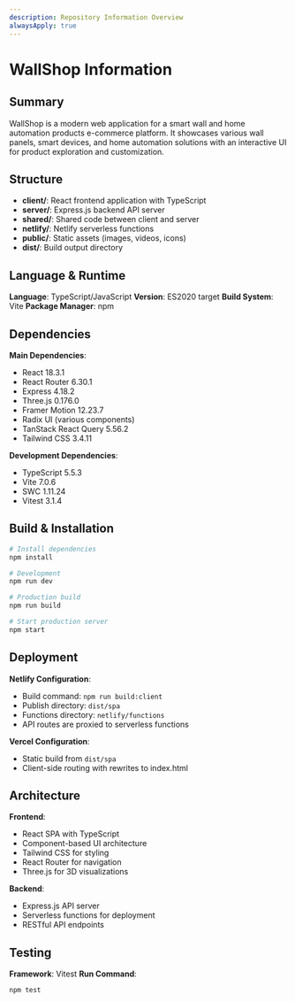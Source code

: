```yaml
---
description: Repository Information Overview
alwaysApply: true
---
```


# WallShop Information

## Summary
WallShop is a modern web application for a smart wall and home automation products e-commerce platform. It showcases various wall panels, smart devices, and home automation solutions with an interactive UI for product exploration and customization.

## Structure
- **client/**: React frontend application with TypeScript
- **server/**: Express.js backend API server
- **shared/**: Shared code between client and server
- **netlify/**: Netlify serverless functions
- **public/**: Static assets (images, videos, icons)
- **dist/**: Build output directory

## Language & Runtime
**Language**: TypeScript/JavaScript
**Version**: ES2020 target
**Build System**: Vite
**Package Manager**: npm

## Dependencies
**Main Dependencies**:
- React 18.3.1
- React Router 6.30.1
- Express 4.18.2
- Three.js 0.176.0
- Framer Motion 12.23.7
- Radix UI (various components)
- TanStack React Query 5.56.2
- Tailwind CSS 3.4.11

**Development Dependencies**:
- TypeScript 5.5.3
- Vite 7.0.6
- SWC 1.11.24
- Vitest 3.1.4

## Build & Installation
```bash
# Install dependencies
npm install

# Development
npm run dev

# Production build
npm run build

# Start production server
npm start
```

## Deployment
**Netlify Configuration**:
- Build command: `npm run build:client`
- Publish directory: `dist/spa`
- Functions directory: `netlify/functions`
- API routes are proxied to serverless functions

**Vercel Configuration**:
- Static build from `dist/spa`
- Client-side routing with rewrites to index.html

## Architecture
**Frontend**:
- React SPA with TypeScript
- Component-based UI architecture
- Tailwind CSS for styling
- React Router for navigation
- Three.js for 3D visualizations

**Backend**:
- Express.js API server
- Serverless functions for deployment
- RESTful API endpoints

## Testing
**Framework**: Vitest
**Run Command**:
```bash
npm test
```